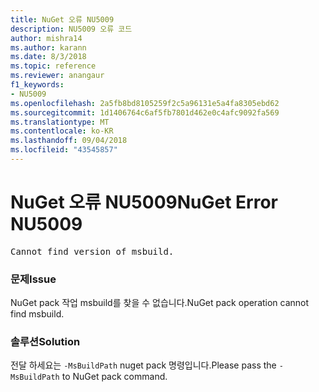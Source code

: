 ```yaml
---
title: NuGet 오류 NU5009
description: NU5009 오류 코드
author: mishra14
ms.author: karann
ms.date: 8/3/2018
ms.topic: reference
ms.reviewer: anangaur
f1_keywords:
- NU5009
ms.openlocfilehash: 2a5fb8bd8105259f2c5a96131e5a4fa8305ebd62
ms.sourcegitcommit: 1d1406764c6af5fb7801d462e0c4afc9092fa569
ms.translationtype: MT
ms.contentlocale: ko-KR
ms.lasthandoff: 09/04/2018
ms.locfileid: "43545857"
---
```

# <a name="nuget-error-nu5009"></a><span data-ttu-id="ba389-103">NuGet 오류 NU5009</span><span class="sxs-lookup"><span data-stu-id="ba389-103">NuGet Error NU5009</span></span>
<pre>Cannot find version of msbuild.</pre>

### <a name="issue"></a><span data-ttu-id="ba389-104">문제</span><span class="sxs-lookup"><span data-stu-id="ba389-104">Issue</span></span>

<span data-ttu-id="ba389-105">NuGet pack 작업 msbuild를 찾을 수 없습니다.</span><span class="sxs-lookup"><span data-stu-id="ba389-105">NuGet pack operation cannot find msbuild.</span></span>


### <a name="solution"></a><span data-ttu-id="ba389-106">솔루션</span><span class="sxs-lookup"><span data-stu-id="ba389-106">Solution</span></span>

<span data-ttu-id="ba389-107">전달 하세요는 `-MsBuildPath` nuget pack 명령입니다.</span><span class="sxs-lookup"><span data-stu-id="ba389-107">Please pass the `-MsBuildPath` to NuGet pack command.</span></span>

